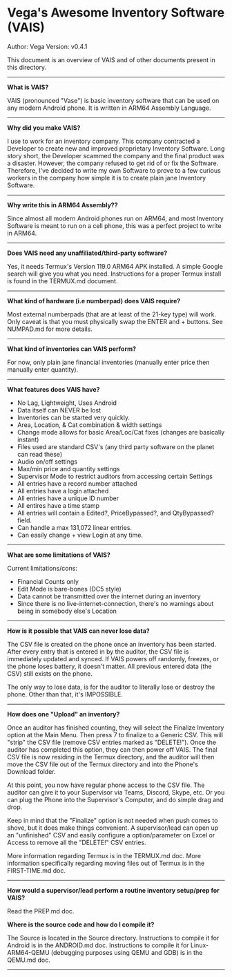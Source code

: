 # Vega's Awesome Inventory Software (VAIS)

Author: Vega
Version: v0.4.1

This document is an overview of VAIS and of other documents present in this directory.

---

**What is VAIS?**

VAIS (pronounced "Vase") is basic inventory software that can be used on any modern Android phone. It is written in ARM64 Assembly Language.

---

**Why did you make VAIS?**

I use to work for an inventory company. This company contracted a Developer to create new and improved proprietary Inventory Software. Long story short, the Developer scammed the company and the final product was a disaster. However, the company refused to get rid of or fix the Software. Therefore, I've decided to write my own Software to prove to a few curious workers in the company how simple it is to create plain jane Inventory Software.

---

**Why write this in ARM64 Assembly??**

Since almost all modern Android phones run on ARM64, and most Inventory Software is meant to run on a cell phone, this was a perfect project to write in ARM64.

---

**Does VAIS need any unaffiliated/third-party software?**

Yes, it needs Termux's Version 119.0 ARM64 APK installed. A simple Google search will give you what you need. Instructions for a proper Termux install is found in the TERMUX.md document.

---

**What kind of hardware (i.e numberpad) does VAIS require?**

Most external numberpads (that are at least of the 21-key type) will work. Only caveat is that you must physically swap the ENTER and + buttons. See NUMPAD.md for more details.

---

**What kind of inventories can VAIS perform?**

For now, only plain jane financial inventories (manually enter price then manually enter quantity).

---

**What features does VAIS have?**

* No Lag, Lightweight, Uses Android
* Data itself can NEVER be lost
* Inventories can be started very quickly.
* Area, Location, & Cat combination & width settings
* Change mode allows for basic Area/Loc/Cat fixes (changes are basically instant)
* Files used are standard CSV's (any third party software on the planet can read these)
* Audio on/off settings
* Max/min price and quantity settings
* Supervisor Mode to restrict auditors from accessing certain Settings
* All entries have a record number attached
* All entries have a login attached
* All entries have a unique ID number
* All entires have a time stamp
* All entries will contain a Edited?, PriceBypassed?, and QtyBypassed? field.
* Can handle a max 131,072 linear entries.
* Can easily change + view Login at any time.

---

**What are some limitations of VAIS?**

Current limitations/cons:
* Financial Counts only
* Edit Mode is bare-bones (DC5 style)
* Data cannot be transmitted over the internet during an inventory
* Since there is no live-internet-connection, there's no warnings about being in somebody else's Location

---

**How is it possible that VAIS can never lose data?**

The CSV file is created on the phone once an inventory has been started. After every entry that is entered in by the auditor, the CSV file is immediately updated and synced. If VAIS powers off randomly, freezes, or the phone loses battery, it doesn't matter. All previous entered data (the CSV) still exists on the phone.

The only way to lose data, is for the auditor to literally lose or destroy the phone. Other than that, it's IMPOSSIBLE.

---

**How does one "Upload" an inventory?**

Once an auditor has finished counting, they will select the Finalize Inventory option at the Main Menu. Then press 7 to finalize to a Generic CSV. This will "strip" the CSV file (remove CSV entries marked as "DELETE!"). Once the auditor has completed this option, they can then power off VAIS. The final CSV file is now residing in the Termux directory, and the auditor will then move the CSV file out of the Termux directory and into the Phone's Download folder.

At this point, you now have regular phone access to the CSV file. The auditor can give it to your Supervisor via Teams, Discord, Skype, etc. Or you can plug the Phone into the Supervisor's Computer, and do simple drag and drop.

Keep in mind that the "Finalize" option is not needed when push comes to shove, but it does make things convenient. A supervisor/lead can open up an "unfinished" CSV and easily configure a option/parameter on Excel or Access to remove all the "DELETE!" CSV entries.

More information regarding Termux is in the TERMUX.md doc. More information specifically regarding moving files out of Termux is in the FIRST-TIME.md doc.

---

**How would a supervisor/lead perform a routine inventory setup/prep for VAIS?**

Read the PREP.md doc.

**Where is the source code and how do I compile it?**

The Source is located in the Source directory. Instructions to compile it for Android is in the ANDROID.md doc. Instructions to compile it for Linux-ARM64-QEMU (debugging purposes using QEMU and GDB) is in the QEMU.md doc.

---
